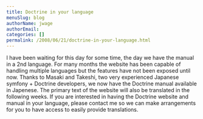```yaml
---
title: Doctrine in your language
menuSlug: blog
authorName: jwage 
authorEmail: 
categories: []
permalink: /2008/06/21/doctrine-in-your-language.html
---
```

I have been waiting for this day for some time, the day we have the
manual in a 2nd language. For many months the website has been capable
of handling multiple languages but the features have not been exposed
until now. Thanks to Masaki and Takeshi, two very experienced Japanese
symfony + Doctrine developers, we now have the Doctrine manual available
in Japenese. The primary text of the website will also be translated in
the following weeks. If you are interested in having the Doctrine
website and manual in your language, please contact me so we can make
arrangements for you to have access to easily provide translations.
